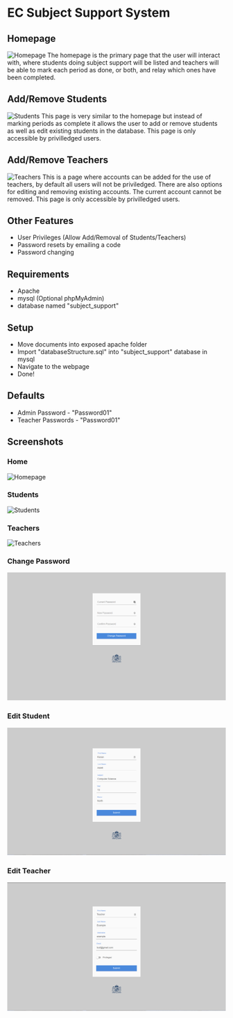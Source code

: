 # EC Subject Support System

## Homepage
![Homepage](gitRes/index.png)
The homepage is the primary page that the user will interact with, where students doing subject support will be listed and teachers will be able to mark each period as done, or both, and relay which ones have been completed.

## Add/Remove Students
![Students](gitRes/students.png)
This page is very similar to the homepage but instead of marking periods as complete it allows the user to add or remove students as well as edit existing students in the database. This page is only accessible by privilledged users.

## Add/Remove Teachers
![Teachers](gitRes/teachers.png)
This is a page where accounts can be added for the use of teachers, by default all users will not be priviledged. There are also options for editing and removing existing accounts. The current account cannot be removed. This page is only accessible by privilledged users.

## Other Features
* User Privileges (Allow Add/Removal of Students/Teachers)
* Password resets by emailing a code
* Password changing

## Requirements
* Apache
* mysql (Optional phpMyAdmin)
* database named "subject_support"

## Setup
* Move documents into exposed apache folder
* Import "databaseStructure.sql" into "subject_support" database in mysql
* Navigate to the webpage
* Done!

## Defaults
* Admin Password - "Password01"
* Teacher Passwords - "Password01"

## Screenshots

### Home
![Homepage](gitRes/index.png)

### Students
![Students](gitRes/students.png)

### Teachers
![Teachers](gitRes/teachers.png)

### Change Password
![Password Change](gitRes/changePass.png)

### Edit Student
![Edit Student](gitRes/editStudent.png)

### Edit Teacher
![Edit Teacher](gitRes/editTeacher.png)
